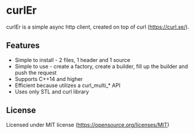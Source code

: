 # curlEr

curlEr is a simple async http client, created on top of curl (https://curl.se/).

## Features

* Simple to install - 2 files, 1 header and 1 source
* Simple to use - create a factory, create a builder, fill up the builder and push the request
* Supports C++14 and higher
* Efficient because utilizes a curl_multi_* API
* Uses only STL and curl library

## License

Licensed under MIT license (https://opensource.org/licenses/MIT)